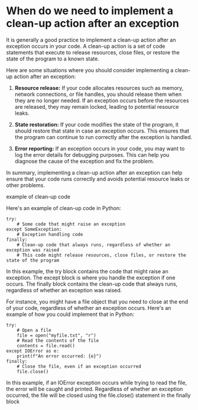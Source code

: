 # When do we need to implement a clean-up action after an exception

It is generally a good practice to implement a clean-up action after an exception occurs in your code. A clean-up action is a set of code statements that execute to release resources, close files, or restore the state of the program to a known state.

Here are some situations where you should consider implementing a clean-up action after an exception:

1. **Resource release:** If your code allocates resources such as memory, network connections, or file handles, you should release them when they are no longer needed. If an exception occurs before the resources are released, they may remain locked, leading to potential resource leaks.

2. **State restoration:** If your code modifies the state of the program, it should restore that state in case an exception occurs. This ensures that the program can continue to run correctly after the exception is handled.

3. **Error reporting:** If an exception occurs in your code, you may want to log the error details for debugging purposes. This can help you diagnose the cause of the exception and fix the problem.

In summary, implementing a clean-up action after an exception can help ensure that your code runs correctly and avoids potential resource leaks or other problems.

example of clean-up code

Here's an example of clean-up code in Python:

```
try:
    # Some code that might raise an exception
except SomeException:
    # Exception handling code
finally:
    # Clean-up code that always runs, regardless of whether an exception was raised
    # This code might release resources, close files, or restore the state of the program
```

In this example, the try block contains the code that might raise an exception. The except block is where you handle the exception if one occurs. The finally block contains the clean-up code that always runs, regardless of whether an exception was raised.

For instance, you might have a file object that you need to close at the end of your code, regardless of whether an exception occurs. Here's an example of how you could implement that in Python:


```
try:
    # Open a file
    file = open("myfile.txt", "r")
    # Read the contents of the file
    contents = file.read()
except IOError as e:
    print(f"An error occurred: {e}")
finally:
    # Close the file, even if an exception occurred
    file.close()
```

In this example, if an IOError exception occurs while trying to read the file, the error will be caught and printed. Regardless of whether an exception occurred, the file will be closed using the file.close() statement in the finally block
